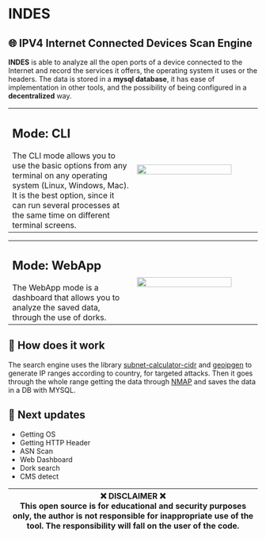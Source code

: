 # INDES
<h2>🌐 IPV4 Internet Connected Devices Scan Engine<br></h2>

<p><b>INDES</b> is able to analyze all the open ports of a device connected to the Internet and record the services it offers, the operating system it uses or the headers. The data is stored in a <b>mysql database</b>, it has ease of implementation in other tools, and the possibility of being configured in a <b>decentralized</b> way.</p>
      
<table>
  <tr>
    <td><h2>Mode: CLI</h2>
The CLI mode allows you to use the basic options from any terminal on any operating system (Linux, Windows, Mac).
It is the best option, since it can run several processes at the same time on different terminal screens.</td>
    <td width="50%"><img align="left" width="90%" src="https://i.ibb.co/v1zzPNh/image.png"></td>     
  </tr> 
</table>

<table>
  <tr>
    <td><h2>Mode: WebApp</h2>
The WebApp mode is a dashboard that allows you to analyze the saved data, through the use of dorks.</td>
    <td width="50%"><img align="left" width="90%" src="https://www.engranajesculturales.com/wp-content/uploads/2015/03/coming-soon-940x529.jpg"></td>     
  </tr> 
</table>

## 📢 How does it work
The search engine uses the library [subnet-calculator-cidr](https://github.com/christivn/subnet-calculator-cidr) and [geoipgen](https://github.com/christivn/geoipgen) to generate IP ranges according to country, for targeted attacks. Then it goes through the whole range getting the data through [NMAP](https://github.com/nmap/nmap) and saves the data in a DB with MYSQL.

## 📑 Next updates
* Getting OS
* Getting HTTP Header
* ASN Scan
* Web Dashboard
* Dork search
* CMS detect


| ❌ DISCLAIMER ❌<br> This open source is for educational and security purposes only, the author is not responsible for inappropriate use of the tool. The responsibility will fall on the user of the code. |
| --- |
